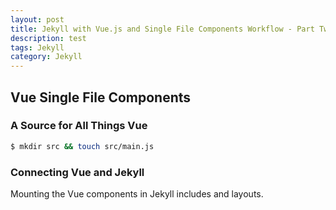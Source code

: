 ```yaml
---
layout: post
title: Jekyll with Vue.js and Single File Components Workflow - Part Two
description: test
tags: Jekyll
category: Jekyll
---
```


## Vue Single File Components

### A Source for All Things Vue

```bash
$ mkdir src && touch src/main.js
```

### Connecting Vue and Jekyll

Mounting the Vue components in Jekyll includes and layouts.